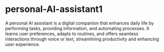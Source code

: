 # personal-AI-assistant1
A personal AI assistant is a digital companion that enhances daily life by performing tasks, providing information, and automating processes. It learns user preferences, adapts to routines, and offers seamless interactions through voice or text, streamlining productivity and enhancing user experience.
